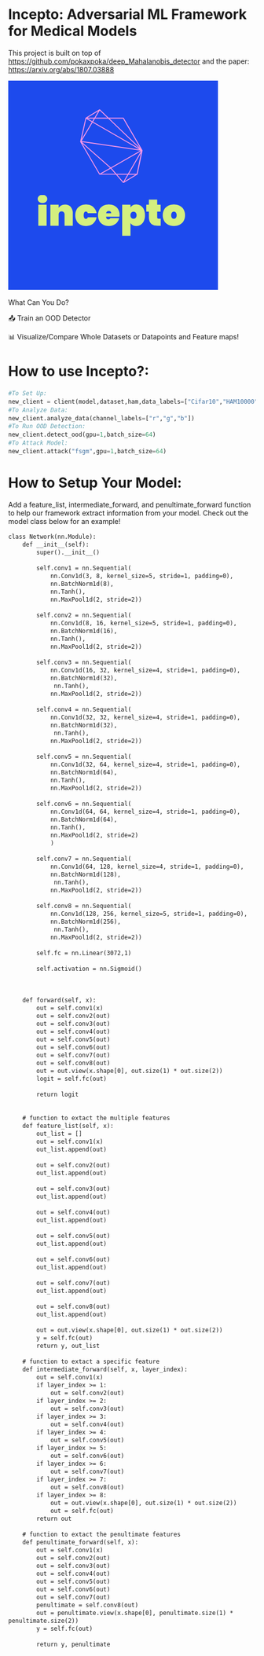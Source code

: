# Incepto: Adversarial ML Framework for Medical Models

This project is built on top of https://github.com/pokaxpoka/deep_Mahalanobis_detector and the paper: https://arxiv.org/abs/1807.03888

![Test Image 1](logo.png)

What Can You Do?

📤  Train an OOD Detector

📊  Visualize/Compare Whole Datasets or Datapoints and Feature maps!

# How to use Incepto?:
```python
#To Set Up:
new_client = client(model,dataset,ham,data_labels=["Cifar10","HAM10000"],num_classes=10,is_image=True)
#To Analyze Data: 
new_client.analyze_data(channel_labels=["r","g","b"])
#To Run OOD Detection:
new_client.detect_ood(gpu=1,batch_size=64)
#To Attack Model:
new_client.attack("fsgm",gpu=1,batch_size=64)
```


# How to Setup Your Model:

Add a feature_list, intermediate_forward, and penultimate_forward function to help our framework extract information from your model. Check out the model class below for an example!

    class Network(nn.Module):
        def __init__(self):
            super().__init__()

            self.conv1 = nn.Sequential(
                nn.Conv1d(3, 8, kernel_size=5, stride=1, padding=0),
                nn.BatchNorm1d(8),
                nn.Tanh(),
                nn.MaxPool1d(2, stride=2))

            self.conv2 = nn.Sequential(
                nn.Conv1d(8, 16, kernel_size=5, stride=1, padding=0),
                nn.BatchNorm1d(16),
                nn.Tanh(),
                nn.MaxPool1d(2, stride=2))

            self.conv3 = nn.Sequential(
                nn.Conv1d(16, 32, kernel_size=4, stride=1, padding=0),
                nn.BatchNorm1d(32),
                 nn.Tanh(),
                nn.MaxPool1d(2, stride=2))

            self.conv4 = nn.Sequential(
                nn.Conv1d(32, 32, kernel_size=4, stride=1, padding=0),
                nn.BatchNorm1d(32),
                 nn.Tanh(),
                nn.MaxPool1d(2, stride=2))

            self.conv5 = nn.Sequential(
                nn.Conv1d(32, 64, kernel_size=4, stride=1, padding=0),
                nn.BatchNorm1d(64),
                nn.Tanh(),
                nn.MaxPool1d(2, stride=2))

            self.conv6 = nn.Sequential(
                nn.Conv1d(64, 64, kernel_size=4, stride=1, padding=0),
                nn.BatchNorm1d(64),
                nn.Tanh(),
                nn.MaxPool1d(2, stride=2)
                )

            self.conv7 = nn.Sequential(
                nn.Conv1d(64, 128, kernel_size=4, stride=1, padding=0),
                nn.BatchNorm1d(128),
                 nn.Tanh(),
                nn.MaxPool1d(2, stride=2))

            self.conv8 = nn.Sequential(
                nn.Conv1d(128, 256, kernel_size=5, stride=1, padding=0),
                nn.BatchNorm1d(256),
                 nn.Tanh(),
                nn.MaxPool1d(2, stride=2))

            self.fc = nn.Linear(3072,1)

            self.activation = nn.Sigmoid()



        def forward(self, x):
            out = self.conv1(x)
            out = self.conv2(out)
            out = self.conv3(out)
            out = self.conv4(out)
            out = self.conv5(out)
            out = self.conv6(out)
            out = self.conv7(out)
            out = self.conv8(out)
            out = out.view(x.shape[0], out.size(1) * out.size(2))
            logit = self.fc(out)

            return logit


        # function to extact the multiple features
        def feature_list(self, x):
            out_list = []
            out = self.conv1(x)
            out_list.append(out)

            out = self.conv2(out)
            out_list.append(out)

            out = self.conv3(out)
            out_list.append(out)

            out = self.conv4(out)
            out_list.append(out)

            out = self.conv5(out)
            out_list.append(out)

            out = self.conv6(out)
            out_list.append(out)

            out = self.conv7(out)
            out_list.append(out)

            out = self.conv8(out)
            out_list.append(out)

            out = out.view(x.shape[0], out.size(1) * out.size(2))
            y = self.fc(out)
            return y, out_list

        # function to extact a specific feature
        def intermediate_forward(self, x, layer_index):
            out = self.conv1(x)
            if layer_index >= 1:
                out = self.conv2(out)
            if layer_index >= 2:
                out = self.conv3(out)
            if layer_index >= 3:
                out = self.conv4(out)
            if layer_index >= 4:
                out = self.conv5(out)
            if layer_index >= 5:
                out = self.conv6(out)
            if layer_index >= 6:
                out = self.conv7(out)
            if layer_index >= 7:
                out = self.conv8(out)
            if layer_index >= 8:
                out = out.view(x.shape[0], out.size(1) * out.size(2))
                out = self.fc(out)       
            return out

        # function to extact the penultimate features
        def penultimate_forward(self, x):
            out = self.conv1(x)
            out = self.conv2(out)
            out = self.conv3(out)
            out = self.conv4(out)
            out = self.conv5(out)
            out = self.conv6(out)
            out = self.conv7(out)
            penultimate = self.conv8(out)
            out = penultimate.view(x.shape[0], penultimate.size(1) * penultimate.size(2))
            y = self.fc(out)

            return y, penultimate
